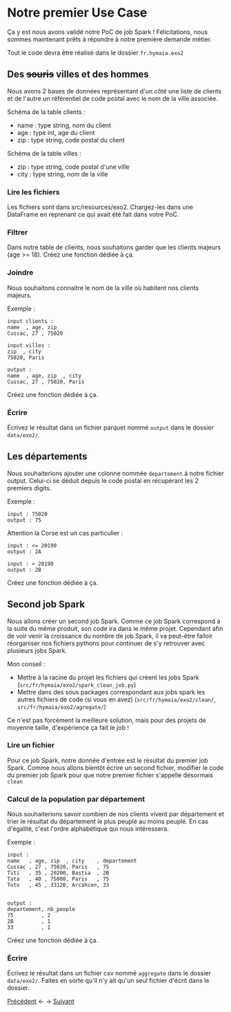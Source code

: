 # Notre premier Use Case

Ça y est nous avons validé notre PoC de job Spark ! Félicitations, nous sommes maintenant prêts à répondre à notre première demande métier.

Tout le code devra être réalisé dans le dossier `fr.hymaia.exo2`

## Des ~~souris~~ villes et des hommes

Nous avons 2 bases de données représentant d'un côté une liste de clients et de l'autre un référentiel de code postal avec le nom de la ville associée.

Schéma de la table clients :
* name : type string, nom du client
* age : type int, age du client
* zip : type string, code postal du client

Schéma de la table villes :
* zip : type string, code postal d'une ville
* city : type string, nom de la ville

### Lire les fichiers

Les fichiers sont dans src/resources/exo2. Chargez-les dans une DataFrame en reprenant ce qui avait été fait dans votre PoC.

### Filtrer

Dans notre table de clients, nous souhaitons garder que les clients majeurs (age >= 18). Créez une fonction dédiée à ça.

### Joindre

Nous souhaitons connaitre le nom de la ville où habitent nos clients majeurs.

Exemple :

```
input clients :
name  , age, zip
Cussac, 27 , 75020

input villes :
zip  , city
75020, Paris

output :
name  , age, zip  , city
Cussac, 27 , 75020, Paris
```

Créez une fonction dédiée à ça.

### Écrire

Écrivez le résultat dans un fichier parquet nommé `output` dans le dossier `data/exo2/`.

## Les départements

Nous souhaiterions ajouter une colonne nommée `departement` à notre fichier output. Celui-ci se déduit depuis le code postal en récupérant les 2 premiers digits.

Exemple :
```
input : 75020
output : 75
```

Attention la Corse est un cas particulier :
```
input : <= 20190
output : 2A

input : > 20190
output : 2B
```

Créez une fonction dédiée à ça.

## Second job Spark

Nous allons créer un second job Spark. Comme ce job Spark correspond à la suite du même produit, son code ira dans le même projet. Cependant afin de voir venir la croissance du nombre de job Spark, il va peut-être falloir réorganiser nos fichiers pythons pour continuer de s'y retrouver avec plusieurs jobs Spark.

Mon conseil :

* Mettre à la racine du projet les fichiers qui créent les jobs Spark (`src/fr/hymaia/exo2/spark_clean_job.py`)
* Mettre dans des sous packages correspondant aux jobs spark les autres fichiers de code (si vous en avez) (`src/fr/hymaia/exo2/clean/`, `src/fr/hymaia/exo2/agregate/`)

Ce n'est pas forcément la meilleure solution, mais pour des projets de moyenne taille, d'expérience ça fait le job !

### Lire un fichier

Pour ce job Spark, notre donnée d'entrée est le résultat du premier job Spark. Comme nous allons bientôt écrire un second fichier, modifier le code du premier job Spark pour que notre premier fichier s'appelle désormais `clean`

### Calcul de la population par département

Nous souhaiterions savoir combien de nos clients vivent par département et trier le résultat du département le plus peuplé au moins peuplé. En cas d'égalité, c'est l'ordre alphabétique qui nous intéressera.

Exemple :
```
input :
name   , age, zip  , city    , departement
Cussac , 27 , 75020, Paris   , 75
Titi   , 35 , 20200, Bastia  , 2B
Tata   , 40 , 75008, Paris   , 75
Toto   , 45 , 33120, Arcahcon, 33


output :
departement, nb_people
75         , 2
2B         , 1
33         , 1
```

Créez une fonction dédiée à ça.

### Écrire

Écrivez le résultat dans un fichier csv nommé `aggregate` dans le dossier `data/exo2/`. Faites en sorte qu'il n'y ait qu'un seul fichier d'écrit dans le dossier.


[Précédent](exo1.md) <- -> [Suivant](exo3.md)